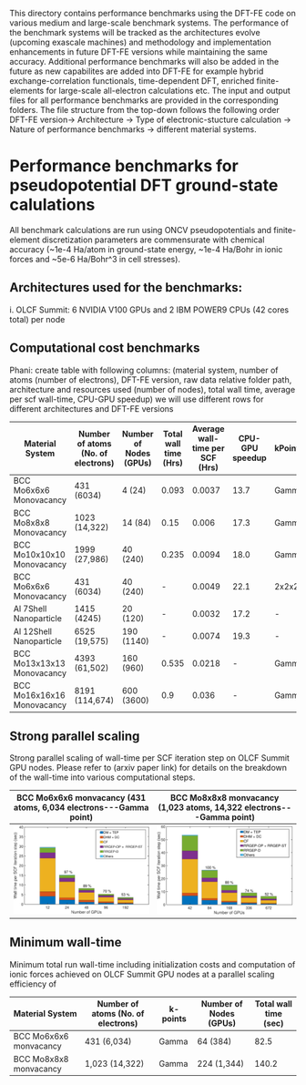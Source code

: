 This directory contains performance benchmarks using the DFT-FE code on various medium and large-scale benchmark systems. The performance of the benchmark systems will be tracked as the architectures evolve (upcoming exascale machines) and methodology and implementation enhancements in future DFT-FE versions while maintaining the same accuracy. Additional performance benchmarks will also be added in the future as new capabilites are added into DFT-FE for example hybrid exchange-correlation functionals, time-dependent DFT, enriched finite-elements for large-scale all-electron calculations etc. The input and output files for all performance benchmarks are provided in the corresponding folders. The file structure from the top-down follows the following order  DFT-FE version-> Architecture -> Type of electronic-stucture calculation -> Nature of performance benchmarks -> different material systems. 

Performance benchmarks for pseudopotential DFT ground-state calulations
==================================================================================
All benchmark calculations are run using ONCV pseudopotentials and finite-element discretization parameters are commensurate with chemical accuracy (~1e-4 Ha/atom in ground-state energy, ~1e-4 Ha/Bohr in ionic forces and ~5e-6 Ha/Bohr^3 in cell stresses). 

Architectures used for the benchmarks:
-------------
i. OLCF Summit: 6 NVIDIA V100 GPUs and 2 IBM POWER9 CPUs (42 cores total) per node
  

Computational cost benchmarks
--------------

Phani: create table with following columns: (material system,  number of atoms (number of electrons), DFT-FE version, raw data relative folder path, architecture and resources used (number of nodes), total wall time, average per scf wall-time, CPU-GPU speedup)
we will use different rows for different architectures and DFT-FE versions 


| Material System  	     | Number of atoms (No. of electrons) | Number of Nodes (GPUs) | Total wall time (Hrs) | Average wall-time per SCF (Hrs) | CPU-GPU speedup |  kPoints |
| ---------------------------| ---------------------------------- | ---------------------- | --------------------- | --------------------------------| --------------- |----------|
| BCC Mo6x6x6 Monovacancy    |            431 (6034)              |	  4 (24)	   |       0.093           |     	  0.0037             |      13.7       |  Gamma   |
| BCC Mo8x8x8 Monovacancy    |           1023 (14,322)            |      14 (84)	   |       0.15            |	          0.006	             |      17.3       |  Gamma   |
| BCC Mo10x10x10 Monovacancy |           1999 (27,986)            |	 40 (240)	   |       0.235           |              0.0094             |      18.0       |  Gamma   |
| BCC Mo6x6x6 Monovacancy    |            431 (6034)              |	 40 (240)	   |	     -	           |		  0.0049             |      22.1       |  2x2x2   |                  |                 |
| Al 7Shell Nanoparticle     |	         1415 (4245)              |	 20 (120)          |         -             |              0.0032             |      17.2       |    -     |
| Al 12Shell Nanoparticle    | 		 6525 (19,575)		  |	190 (1140)         |         -             |              0.0074             |      19.3       |    -     |
| BCC Mo13x13x13 Monovacancy |           4393 (61,502)            |	160 (960)	   |	   0.535           |		  0.0218	     |       -         |  Gamma   |                      |                 |
| BCC Mo16x16x16 Monovacancy |           8191 (114,674)           |     600 (3600)         |       0.9             |              0.036              |       -         |  Gamma   |

Strong parallel scaling
-----------

Strong parallel scaling of wall-time per SCF iteration step on OLCF Summit GPU nodes. Please refer to (arxiv paper link) for details on the breakdown of the wall-time into various computational steps.

BCC Mo6x6x6 monvacancy  (431 atoms, 6,034 electrons---Gamma point)            |  BCC Mo8x8x8 monvacancy (1,023 atoms, 14,322 electrons---Gamma point)
:-------------------------:|:-------------------------:
![](./DFTFEv1.0/Summit/GroundStateCalculations/StrongParallelScaling/mo6xscalingnew.png)  |  ![](./DFTFEv1.0/Summit/GroundStateCalculations/StrongParallelScaling/mo8xscalingnew.png)


Minimum wall-time
--------------

Minimum total run wall-time including initialization costs and computation of ionic forces achieved on OLCF Summit GPU nodes at a parallel scaling efficiency of


| Material System        | Number of atoms (No. of electrons) | k-points | Number of Nodes (GPUs) | Total wall time (sec)| 
| ----------------       | ---------------------------------- | ---------| ---------------------- |----------------------| 
| BCC Mo6x6x6 monvacancy |  431 (6,034)                       |	Gamma  |        64 (384)          |        82.5          |     		      
| BCC Mo8x8x8 monvacancy |  1,023 (14,322)                    |	Gamma  |       224 (1,344)        |        140.2         |			      
